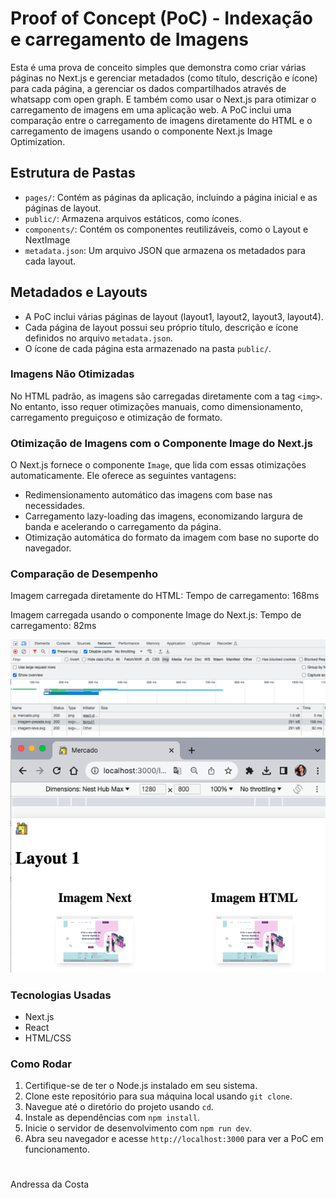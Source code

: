 # Proof of Concept (PoC) - Indexação e carregamento de Imagens

Esta é uma prova de conceito simples que demonstra como criar várias páginas no Next.js e gerenciar metadados (como título, descrição e ícone) para cada página, a gerenciar os dados compartilhados através de whatsapp com open graph.
E também como usar o Next.js para otimizar o carregamento de imagens em uma aplicação web. A PoC inclui uma comparação entre o carregamento de imagens diretamente do HTML e o carregamento de imagens usando o componente Next.js Image Optimization.

## Estrutura de Pastas

-   `pages/`: Contém as páginas da aplicação, incluindo a página inicial e as páginas de layout.
-   `public/`: Armazena arquivos estáticos, como ícones.
-   `components/`: Contém os componentes reutilizáveis, como o Layout e NextImage
-   `metadata.json`: Um arquivo JSON que armazena os metadados para cada layout.

## Metadados e Layouts

-   A PoC inclui várias páginas de layout (layout1, layout2, layout3, layout4).
-   Cada página de layout possui seu próprio título, descrição e ícone definidos no arquivo `metadata.json`.
-   O ícone de cada página esta armazenado na pasta `public/`.

### Imagens Não Otimizadas

No HTML padrão, as imagens são carregadas diretamente com a tag `<img>`. No entanto, isso requer otimizações manuais, como dimensionamento, carregamento preguiçoso e otimização de formato.

### Otimização de Imagens com o Componente Image do Next.js

O Next.js fornece o componente `Image`, que lida com essas otimizações automaticamente. Ele oferece as seguintes vantagens:

-   Redimensionamento automático das imagens com base nas necessidades.
-   Carregamento lazy-loading das imagens, economizando largura de banda e acelerando o carregamento da página.
-   Otimização automática do formato da imagem com base no suporte do navegador.

### Comparação de Desempenho

Imagem carregada diretamente do HTML:
Tempo de carregamento: 168ms

Imagem carregada usando o componente Image do Next.js:
Tempo de carregamento: 82ms

<img src="./public/assets/time-images.png" >
<img src="./public/assets/imagem-next-html.png" >

### Tecnologias Usadas

-   Next.js
-   React
-   HTML/CSS

### Como Rodar

1. Certifique-se de ter o Node.js instalado em seu sistema.
2. Clone este repositório para sua máquina local usando `git clone`.
3. Navegue até o diretório do projeto usando `cd`.
4. Instale as dependências com `npm install`.
5. Inicie o servidor de desenvolvimento com `npm run dev`.
6. Abra seu navegador e acesse `http://localhost:3000` para ver a PoC em funcionamento.

#

Andressa da Costa
